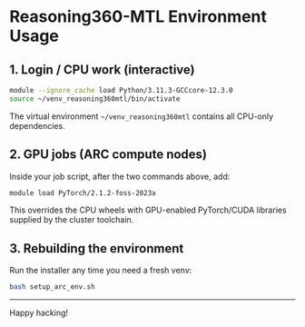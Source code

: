 # Reasoning360-MTL Environment Usage

## 1. Login / CPU work (interactive)
```bash
module --ignore_cache load Python/3.11.3-GCCcore-12.3.0
source ~/venv_reasoning360mtl/bin/activate
```

The virtual environment `~/venv_reasoning360mtl` contains all CPU-only dependencies.

## 2. GPU jobs (ARC compute nodes)
Inside your job script, after the two commands above, add:
```bash
module load PyTorch/2.1.2-foss-2023a
```
This overrides the CPU wheels with GPU-enabled PyTorch/CUDA libraries supplied by the cluster toolchain.

## 3. Rebuilding the environment
Run the installer any time you need a fresh venv:
```bash
bash setup_arc_env.sh
```

---
Happy hacking!
